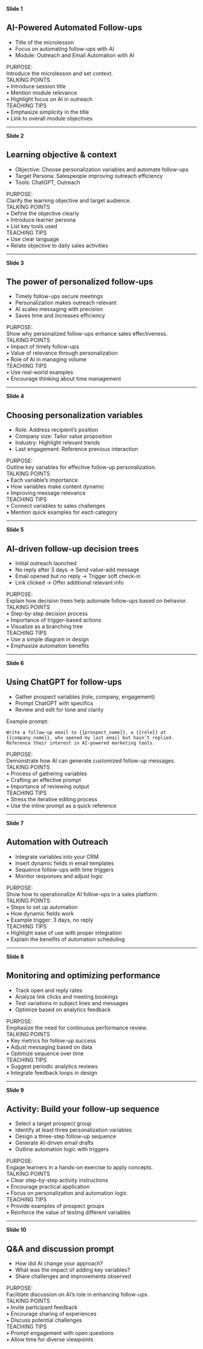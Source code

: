 **Slide 1**  
## AI-Powered Automated Follow-ups  
- Title of the microlesson  
- Focus on automating follow-ups with AI  
- Module: Outreach and Email Automation with AI  

PURPOSE:  
Introduce the microlesson and set context.  
TALKING POINTS  
• Introduce session title  
• Mention module relevance  
• Highlight focus on AI in outreach  
TEACHING TIPS  
• Emphasize simplicity in the title  
• Link to overall module objectives  

---  

**Slide 2**  
## Learning objective & context  
- Objective: Choose personalization variables and automate follow-ups  
- Target Persona: Salespeople improving outreach efficiency  
- Tools: ChatGPT, Outreach  

PURPOSE:  
Clarify the learning objective and target audience.  
TALKING POINTS  
• Define the objective clearly  
• Introduce learner persona  
• List key tools used  
TEACHING TIPS  
• Use clear language  
• Relate objective to daily sales activities  

---  

**Slide 3**  
## The power of personalized follow-ups  
- Timely follow-ups secure meetings  
- Personalization makes outreach relevant  
- AI scales messaging with precision  
- Saves time and increases efficiency  

PURPOSE:  
Show why personalized follow-ups enhance sales effectiveness.  
TALKING POINTS  
• Impact of timely follow-ups  
• Value of relevance through personalization  
• Role of AI in managing volume  
TEACHING TIPS  
• Use real-world examples  
• Encourage thinking about time management  

---  

**Slide 4**  
## Choosing personalization variables  
- Role: Address recipient’s position  
- Company size: Tailor value proposition  
- Industry: Highlight relevant trends  
- Last engagement: Reference previous interaction  

PURPOSE:  
Outline key variables for effective follow-up personalization.  
TALKING POINTS  
• Each variable’s importance  
• How variables make content dynamic  
• Improving message relevance  
TEACHING TIPS  
• Connect variables to sales challenges  
• Mention quick examples for each category  

---  

**Slide 5**  
## AI-driven follow-up decision trees  
- Initial outreach launched  
- No reply after 3 days → Send value-add message  
- Email opened but no reply → Trigger soft check-in  
- Link clicked → Offer additional relevant info  

PURPOSE:  
Explain how decision trees help automate follow-ups based on behavior.  
TALKING POINTS  
• Step-by-step decision process  
• Importance of trigger-based actions  
• Visualize as a branching tree  
TEACHING TIPS  
• Use a simple diagram in design  
• Emphasize automation benefits  

---  

**Slide 6**  
## Using ChatGPT for follow-ups  
- Gather prospect variables (role, company, engagement)  
- Prompt ChatGPT with specifics  
- Review and edit for tone and clarity  

Example prompt:  
```plaintext
Write a follow-up email to {{prospect_name}}, a {{role}} at {{company_name}}, who opened my last email but hasn’t replied. Reference their interest in AI-powered marketing tools.
```  

PURPOSE:  
Demonstrate how AI can generate customized follow-up messages.  
TALKING POINTS  
• Process of gathering variables  
• Crafting an effective prompt  
• Importance of reviewing output  
TEACHING TIPS  
• Stress the iterative editing process  
• Use the inline prompt as a quick reference  

---  

**Slide 7**  
## Automation with Outreach  
- Integrate variables into your CRM  
- Insert dynamic fields in email templates  
- Sequence follow-ups with time triggers  
- Monitor responses and adjust logic  

PURPOSE:  
Show how to operationalize AI follow-ups in a sales platform.  
TALKING POINTS  
• Steps to set up automation  
• How dynamic fields work  
• Example trigger: 3 days, no reply  
TEACHING TIPS  
• Highlight ease of use with proper integration  
• Explain the benefits of automation scheduling  

---  

**Slide 8**  
## Monitoring and optimizing performance  
- Track open and reply rates  
- Analyze link clicks and meeting bookings  
- Test variations in subject lines and messages  
- Optimize based on analytics feedback  

PURPOSE:  
Emphasize the need for continuous performance review.  
TALKING POINTS  
• Key metrics for follow-up success  
• Adjust messaging based on data  
• Optimize sequence over time  
TEACHING TIPS  
• Suggest periodic analytics reviews  
• Integrate feedback loops in design  

---  

**Slide 9**  
## Activity: Build your follow-up sequence  
- Select a target prospect group  
- Identify at least three personalization variables  
- Design a three-step follow-up sequence  
- Generate AI-driven email drafts  
- Outline automation logic with triggers  

PURPOSE:  
Engage learners in a hands-on exercise to apply concepts.  
TALKING POINTS  
• Clear step-by-step activity instructions  
• Encourage practical application  
• Focus on personalization and automation logic  
TEACHING TIPS  
• Provide examples of prospect groups  
• Reinforce the value of testing different variables  

---  

**Slide 10**  
## Q&A and discussion prompt  
- How did AI change your approach?  
- What was the impact of adding key variables?  
- Share challenges and improvements observed  

PURPOSE:  
Facilitate discussion on AI’s role in enhancing follow-ups.  
TALKING POINTS  
• Invite participant feedback  
• Encourage sharing of experiences  
• Discuss potential challenges  
TEACHING TIPS  
• Prompt engagement with open questions  
• Allow time for diverse viewpoints